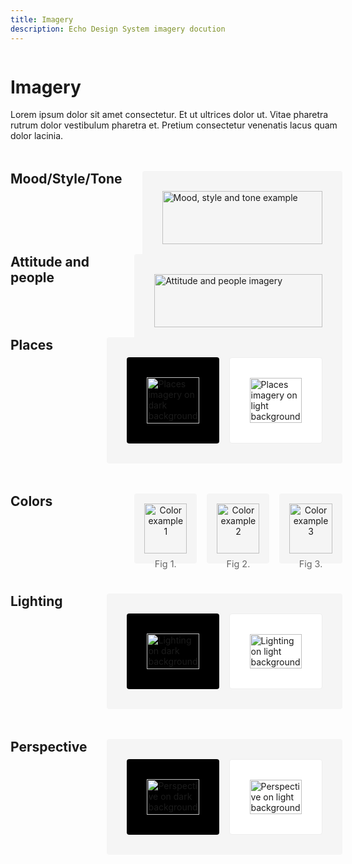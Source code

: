 ```yaml
---
title: Imagery
description: Echo Design System imagery docution
---
```


<div class="design-layout">
<div class="design-content">

# Imagery

Lorem ipsum dolor sit amet consectetur. Et ut ultrices dolor ut. Vitae pharetra rutrum dolor vestibulum pharetra et. Pretium consectetur venenatis lacus quam dolor lacinia.

<div class="imagery-section">
  <div class="section-heading">
    <h2>Mood/Style/Tone</h2>
  </div>
  <div class="section-content">
    <div class="imagery-showcase">
      <img src="/images/mood-style-tone.svg" alt="Mood, style and tone example" />
    </div>
  </div>
</div>

<div class="imagery-section">
  <div class="section-heading">
    <h2>Attitude and people</h2>
  </div>
  <div class="section-content">
    <div class="imagery-showcase">
      <img src="/images/attitude-people.svg" alt="Attitude and people imagery" />
    </div>
  </div>
</div>

<div class="imagery-section">
  <div class="section-heading">
    <h2>Places</h2>
  </div>
  <div class="section-content">
    <div class="imagery-showcase">
      <div class="split-showcase">
        <div class="dark-bg">
          <img src="/images/places-dark.svg" alt="Places imagery on dark background" />
        </div>
        <div class="light-bg">
          <img src="/images/places-light.svg" alt="Places imagery on light background" />
        </div>
      </div>
    </div>
  </div>
</div>

<div class="imagery-section">
  <div class="section-heading">
    <h2>Colors</h2>
  </div>
  <div class="section-content">
    <div class="grid-showcase">
      <div class="grid-examples">
        <div class="grid-item">
          <img src="/images/color-1.svg" alt="Color example 1" />
          <span>Fig 1.</span>
        </div>
        <div class="grid-item">
          <img src="/images/color-2.svg" alt="Color example 2" />
          <span>Fig 2.</span>
        </div>
        <div class="grid-item">
          <img src="/images/color-3.svg" alt="Color example 3" />
          <span>Fig 3.</span>
        </div>
      </div>
    </div>
  </div>
</div>

<div class="imagery-section">
  <div class="section-heading">
    <h2>Lighting</h2>
  </div>
  <div class="section-content">
    <div class="imagery-showcase">
      <div class="split-showcase">
        <div class="dark-bg">
          <img src="/images/lighting-dark.svg" alt="Lighting on dark background" />
        </div>
        <div class="light-bg">
          <img src="/images/lighting-light.svg" alt="Lighting on light background" />
        </div>
      </div>
    </div>
  </div>
</div>

<div class="imagery-section">
  <div class="section-heading">
    <h2>Perspective</h2>
  </div>
  <div class="section-content">
    <div class="imagery-showcase">
      <div class="split-showcase">
        <div class="dark-bg">
          <img src="/images/perspective-dark.svg" alt="Perspective on dark background" />
        </div>
        <div class="light-bg">
          <img src="/images/perspective-light.svg" alt="Perspective on light background" />
        </div>
      </div>
    </div>
  </div>
</div>

</div>
</div>

<style>
.design-layout {
  display: flex;
  gap: 2rem;
}

.design-content {
  flex: 1;
  max-width: 800px;
}

.imagery-section {
  display: flex;
  gap: 2rem;
  margin: 3rem 0;
}

.section-heading {
  flex: 1;
}

.section-heading h2 {
  margin: 0;
}

.section-content {
  flex: 2;
}

.imagery-showcase {
  background: #f5f5f5;
  padding: 2rem;
  border-radius: 4px;
}

.imagery-showcase img {
  width: 100%;
  height: auto;
  display: block;
}

.split-showcase {
  display: grid;
  grid-template-columns: repeat(2, 1fr);
  gap: 1rem;
}

.dark-bg {
  background: #000;
  padding: 2rem;
  border-radius: 4px;
}

.light-bg {
  background: #fff;
  padding: 2rem;
  border-radius: 4px;
  border: 1px solid #eee;
}

.grid-examples {
  display: grid;
  grid-template-columns: repeat(3, 1fr);
  gap: 1rem;
}

.grid-item {
  background: #f5f5f5;
  padding: 1rem;
  border-radius: 4px;
  text-align: center;
}

.grid-item img {
  width: 100%;
  height: auto;
  margin-bottom: 0.5rem;
}

.grid-item span {
  font-size: 0.9rem;
  color: #666;
}

@media (max-width: 768px) {
  .design-layout {
    flex-direction: column;
  }
  
  .imagery-section {
    flex-direction: column;
  }

  .section-heading {
    margin-bottom: 1rem;
  }

  .split-showcase {
    grid-template-columns: 1fr;
  }

  .grid-examples {
    grid-template-columns: repeat(2, 1fr);
  }
}
</style>
